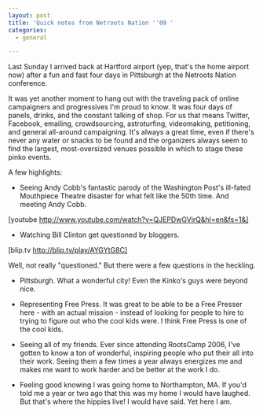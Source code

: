 ```yaml
---
layout: post
title: 'Quick notes from Netroots Nation ''09 '
categories:
  - general

---
```


Last Sunday I arrived back at Hartford airport (yep, that's the home airport now) after a fun and fast four days in Pittsburgh at the Netroots Nation conference.  

It was yet another moment to hang out with the traveling pack of online campaigners and progressives I'm proud to know. It was four days of panels, drinks, and the constant talking of shop. For us that means Twitter, Facebook, emailing, crowdsourcing, astroturfing, videomaking, petitioning, and general all-around campaigning. It's always a great time, even if there's never any water or snacks to be found and the organizers always seem to find the largest, most-oversized venues possible in which to stage these pinko events. 

A few highlights:

- Seeing Andy Cobb's fantastic parody of the Washington Post's ill-fated Mouthpiece Theatre disaster for what felt like the 50th time.  And meeting Andy Cobb. 

[youtube http://www.youtube.com/watch?v=QJEPDwGVirQ&hl=en&fs=1&]

- Watching Bill Clinton get questioned by bloggers. 

[blip.tv http://blip.tv/play/AYGYtG8C] 

Well, not really "questioned."  But there were a few questions in the heckling.  

- Pittsburgh.  What a wonderful city! Even the Kinko's guys were beyond nice. 

- Representing Free Press. It was great to be able to be a Free Presser here - with an actual mission - instead of looking for people to hire to trying to figure out who the cool kids were.  I think Free Press is one of the cool kids. 

- Seeing all of my friends.  Ever since attending RootsCamp 2006, I've gotten to know a ton of wonderful, inspiring people who put their all into their work.  Seeing them a few times a year always energizes me and makes me want to work harder and be better at the work I do. 

- Feeling good knowing I was going home to Northampton, MA.  If you'd told me a year or two ago that this was my home I would have laughed.  But that's where the hippies live! I would have said.  Yet here I am.  

